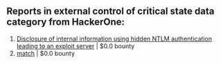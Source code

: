 ## Reports in external control of critical state data category from HackerOne:
1. [Disclosure of internal information using hidden NTLM authentication leading to an exploit server](https://hackerone.com/reports/853284) | $0.0 bounty
2. [match](https://hackerone.com/reports/1555440) | $0.0 bounty
